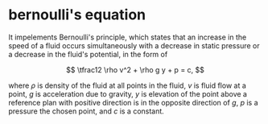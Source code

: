 # bernoulli's equation
It impelements Bernoulli's principle, which states that an increase in the speed of a fluid occurs simultaneously with a decrease in static pressure or a decrease in the fluid's potential, in the form of

$$
\tfrac12 \rho v^2 + \rho g y + p = c,
$$

where $\rho$ is density of the fluid at all points in the fluid, $v$ is fluid flow at a point, $g$ is acceleration due to gravity, $y$ is elevation of the point above a reference plan with positive direction is in the opposite direction of $g$, $p$ is a pressure the chosen point, and $c$ is a constant.